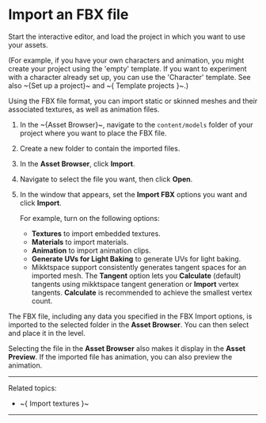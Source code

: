# Import an FBX file

Start the interactive editor, and load the project in which you want to use your assets.

(For example, if you have your own characters and animation, you might create your project using the 'empty' template. If you want to experiment with a character already set up, you can use the 'Character' template. See also ~{Set up a project}~ and ~{ Template projects }~.)

Using the FBX file format, you can import static or skinned meshes and their associated textures, as well as animation files.

1. In the ~{Asset Browser}~, navigate to the `content/models` folder of your project where you want to place the FBX file.

2. Create a new folder to contain the imported files.

3. In the **Asset Browser**, click **Import**.

4. Navigate to select the file you want, then click **Open**.

5. In the window that appears, set the **Import FBX** options you want and click **Import**.

    For example, turn on the following options:

    -	**Textures** to import embedded textures.
    -	**Materials** to import materials.
    -	**Animation** to import animation clips.
    -	**Generate UVs for Light Baking** to generate UVs for light baking.
	-	Mikktspace support consistently generates tangent spaces for an imported mesh. The **Tangent** option lets you **Calculate** (default) tangents using mikktspace tangent generation or **Import** vertex tangents. **Calculate** is recommended to achieve the smallest vertex count.

The FBX file, including any data you specified in the FBX Import options, is imported to the selected folder in the **Asset Browser**. You can then select and place it in the level.

Selecting the file in the **Asset Browser** also makes it display in the **Asset Preview**. If the imported file has animation, you can also preview the animation.

---
Related topics:
-	~{ Import textures }~
---
